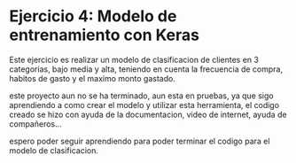 # Ejercicio 4: Modelo de entrenamiento con Keras

Este ejercicio es realizar un modelo de clasificacion de clientes en 3 categorias, bajo media y alta, teniendo en cuenta la frecuencia de compra, habitos de gasto y el maximo monto gastado.

este proyecto aun no se ha terminado, aun esta en pruebas, ya que sigo aprendiendo a como crear el modelo y utilizar esta herramienta, el codigo creado se hizo con ayuda de la documentacion, video de internet, ayuda de compañeros...

espero poder seguir aprendiendo para poder terminar el codigo para el modelo de clasificacion.


